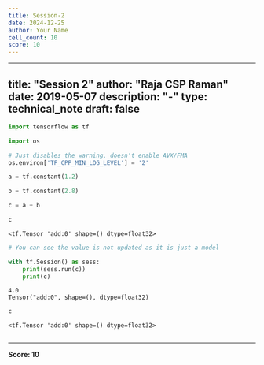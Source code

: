 ```yaml
---
title: Session-2
date: 2024-12-25
author: Your Name
cell_count: 10
score: 10
---
```


---
title: "Session 2"
author: "Raja CSP Raman"
date: 2019-05-07
description: "-"
type: technical_note
draft: false
---

```python
import tensorflow as tf

import os

# Just disables the warning, doesn't enable AVX/FMA
os.environ['TF_CPP_MIN_LOG_LEVEL'] = '2'
```


```python
a = tf.constant(1.2)
```


```python
b = tf.constant(2.8)
```


```python
c = a + b
```


```python
c
```




    <tf.Tensor 'add:0' shape=() dtype=float32>




```python
# You can see the value is not updated as it is just a model
```


```python
with tf.Session() as sess:
    print(sess.run(c))
    print(c)
```

    4.0
    Tensor("add:0", shape=(), dtype=float32)



```python
c
```




    <tf.Tensor 'add:0' shape=() dtype=float32>




```python

```


---
**Score: 10**